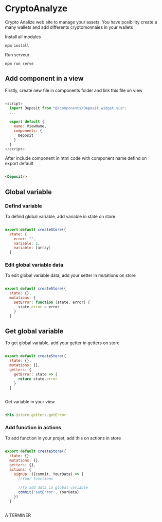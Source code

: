 # CryptoAnalyze
Crypto Analize web site to manage your assets. You have posibility create a many wallets and add differents cryptomonnaies in your wallets

Install all modules
```
npm install
```

Run serveur
```
npm run serve
```

## Add component in a view

Firstly, create new file in components folder and link this file on view

```js

<script>
  import Deposit from "@/components/Deposit.widget.vue";
  ...
  
  export default {
    name: ViewName,
    components: {
      Deposit
    }
  }
</script>

```

After include component in html code with component name defind on export default

```html

<Deposit/>

```

## Global variable

### Defind variable

To defind global variable, add variable in state on store

```js

export default createStore({
  state: {
    error: "",
    variable: 1,
    variable: [array]
  }

```

### Edit global variable data 

To edit global variable data, add your setter in mutations on store

```js

export default createStore({
  state: {},
  mutations: {
    setError: function (state, error) {
      state.error = error
    }
  }

```

## Get global variable

To get global variable, add your getter in getters on store

```js

export default createStore({
  state: {},
  mutations: {},
  getters: {
    getError: state => {
      return state.error
    }
  }
  
```

Get variable in your view 

```js

this.$store.getters.getError

```

### Add function in actions

To add function in your projet, add this on actions in store

```js

export default createStore({
  state: {},
  mutations: {},
  getters: {},
  actions: {
    signUp: ({commit, YourData) => {
      //Your functions
      
      //To add data in global variable
      commit('setError', YourData)
    })
  }
  
```

A TERMINER
